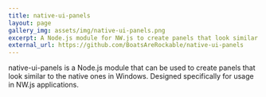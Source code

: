 ```yaml
---
title: native-ui-panels
layout: page
gallery_img: assets/img/native-ui-panels.png
excerpt: A Node.js module for NW.js to create panels that look similar to the native ones in Windows.
external_url: https://github.com/BoatsAreRockable/native-ui-panels
---
```

native-ui-panels is a Node.js module that can be used to create panels that look similar to the native ones in Windows. Designed specifically for usage in NW.js applications.